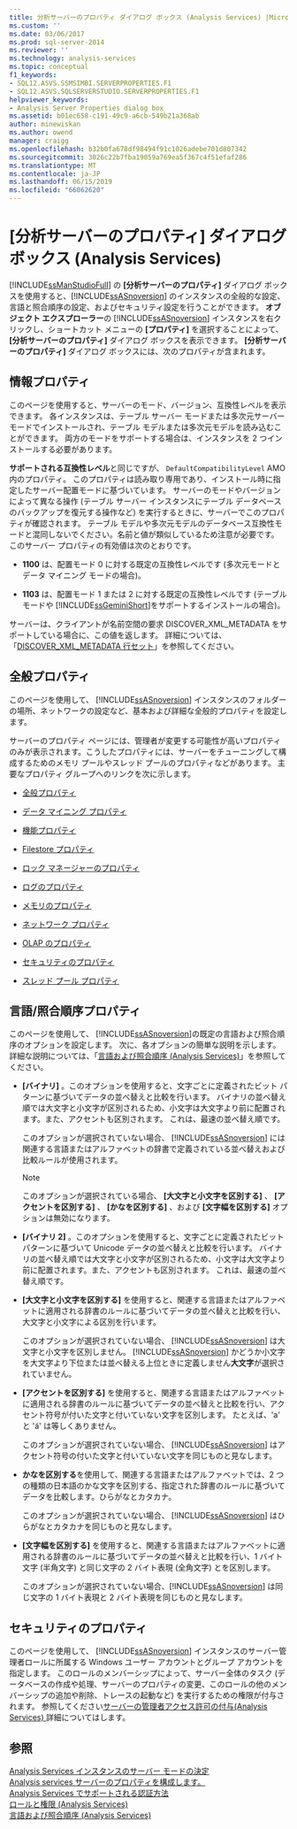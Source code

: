 ```yaml
---
title: 分析サーバーのプロパティ ダイアログ ボックス (Analysis Services) |Microsoft Docs
ms.custom: ''
ms.date: 03/06/2017
ms.prod: sql-server-2014
ms.reviewer: ''
ms.technology: analysis-services
ms.topic: conceptual
f1_keywords:
- SQL12.ASVS.SSMSIMBI.SERVERPROPERTIES.F1
- SQL12.ASVS.SQLSERVERSTUDIO.SERVERPROPERTIES.F1
helpviewer_keywords:
- Analysis Server Properties dialog box
ms.assetid: b01ec658-c191-49c9-a6cb-549b21a368ab
author: minewiskan
ms.author: owend
manager: craigg
ms.openlocfilehash: b32b0fa678df98494f91c1026adebe701d807342
ms.sourcegitcommit: 3026c22b7fba19059a769ea5f367c4f51efaf286
ms.translationtype: MT
ms.contentlocale: ja-JP
ms.lasthandoff: 06/15/2019
ms.locfileid: "66062620"
---
```

# <a name="analysis-server-properties-dialog-box-analysis-services"></a>[分析サーバーのプロパティ] ダイアログ ボックス (Analysis Services)
  [!INCLUDE[ssManStudioFull](../includes/ssmanstudiofull-md.md)] の **[分析サーバーのプロパティ]** ダイアログ ボックスを使用すると、[!INCLUDE[ssASnoversion](../includes/ssasnoversion-md.md)] のインスタンスの全般的な設定、言語と照合順序の設定、およびセキュリティ設定を行うことができます。 **オブジェクト エクスプローラー**の [!INCLUDE[ssASnoversion](../includes/ssasnoversion-md.md)] インスタンスを右クリックし、ショートカット メニューの **[プロパティ]** を選択することによって、 **[分析サーバーのプロパティ]** ダイアログ ボックスを表示できます。 **[分析サーバーのプロパティ]** ダイアログ ボックスには、次のプロパティが含まれます。  
  
## <a name="information-properties"></a>情報プロパティ  
 このページを使用すると、サーバーのモード、バージョン、互換性レベルを表示できます。 各インスタンスは、テーブル サーバー モードまたは多次元サーバー モードでインストールされ、テーブル モデルまたは多次元モデルを読み込むことができます。 両方のモードをサポートする場合は、インスタンスを 2 つインストールする必要があります。  
  
 **サポートされる互換性レベル**と同じですが、 `DefaultCompatibilityLevel` AMO 内のプロパティ。 このプロパティは読み取り専用であり、インストール時に指定したサーバー配置モードに基づいています。 サーバーのモードやバージョンによって異なる操作 (テーブル サーバー インスタンスにテーブル データベースのバックアップを復元する操作など) を実行するときに、サーバーでこのプロパティが確認されます。 テーブル モデルや多次元モデルのデータベース互換性モードと混同しないでください。名前と値が類似しているため注意が必要です。 このサーバー プロパティの有効値は次のとおりです。  
  
-   **1100** は、配置モード 0 に対する既定の互換性レベルです (多次元モードとデータ マイニング モードの場合)。  
  
-   **1103** は、配置モード 1 または 2 に対する既定の互換性レベルです (テーブル モードや [!INCLUDE[ssGeminiShort](../includes/ssgeminishort-md.md)]をサポートするインストールの場合)。  
  
 サーバーは、クライアントが名前空間の要求 DISCOVER_XML_METADATA をサポートしている場合に、この値を返します。 詳細については、「[DISCOVER_XML_METADATA 行セット](https://docs.microsoft.com/bi-reference/schema-rowsets/xml/discover-xml-metadata-rowset)」を参照してください。  
  
## <a name="general-properties"></a>全般プロパティ  
 このページを使用して、 [!INCLUDE[ssASnoversion](../includes/ssasnoversion-md.md)] インスタンスのフォルダーの場所、ネットワークの設定など、基本および詳細な全般的プロパティを設定します。  
  
 サーバーのプロパティ ページには、管理者が変更する可能性が高いプロパティのみが表示されます。こうしたプロパティには、サーバーをチューニングして構成するためのメモリ プールやスレッド プールのプロパティなどがあります。 主要なプロパティ グループへのリンクを次に示します。  
  
-   [全般プロパティ](server-properties/general-properties.md)  
  
-   [データ マイニング プロパティ](server-properties/data-mining-properties.md)  
  
-   [機能プロパティ](server-properties/feature-properties.md)  
  
-   [Filestore プロパティ](server-properties/filestore-properties.md)  
  
-   [ロック マネージャーのプロパティ](server-properties/lock-manager-properties.md)  
  
-   [ログのプロパティ](server-properties/log-properties.md)  
  
-   [メモリのプロパティ](server-properties/memory-properties.md)  
  
-   [ネットワーク プロパティ](server-properties/network-properties.md)  
  
-   [OLAP のプロパティ](server-properties/olap-properties.md)  
  
-   [セキュリティのプロパティ](server-properties/security-properties.md)  
  
-   [スレッド プール プロパティ](server-properties/thread-pool-properties.md)  
  
## <a name="language-collation-properties"></a>言語/照合順序プロパティ  
 このページを使用して、 [!INCLUDE[ssASnoversion](../includes/ssasnoversion-md.md)]の既定の言語および照合順序のオプションを設定します。 次に、各オプションの簡単な説明を示します。 詳細な説明については、「[言語および照合順序 &#40;Analysis Services&#41;](languages-and-collations-analysis-services.md)」を参照してください。  
  
-   **[バイナリ]** 。このオプションを使用すると、文字ごとに定義されたビット パターンに基づいてデータの並べ替えと比較を行います。 バイナリの並べ替え順では大文字と小文字が区別されるため、小文字は大文字より前に配置されます。また、アクセントも区別されます。 これは、最速の並べ替え順です。  
  
     このオプションが選択されていない場合、 [!INCLUDE[ssASnoversion](../includes/ssasnoversion-md.md)] には関連する言語またはアルファベットの辞書で定義されている並べ替えおよび比較ルールが使用されます。  
  
    > [!NOTE]  
    >  このオプションが選択されている場合、 **[大文字と小文字を区別する]** 、 **[アクセントを区別する]** 、 **[かなを区別する]** 、および **[文字幅を区別する]** オプションは無効になります。  
  
-   **[バイナリ 2]** 。このオプションを使用すると、文字ごとに定義されたビット パターンに基づいて Unicode データの並べ替えと比較を行います。 バイナリの並べ替え順では大文字と小文字が区別されるため、小文字は大文字より前に配置されます。また、アクセントも区別されます。 これは、最速の並べ替え順です。  
  
-   **[大文字と小文字を区別する]** を使用すると、関連する言語またはアルファベットに適用される辞書のルールに基づいてデータの並べ替えと比較を行い、大文字と小文字による区別を行います。  
  
     このオプションが選択されていない場合、 [!INCLUDE[ssASnoversion](../includes/ssasnoversion-md.md)] は大文字と小文字を区別しません。 [!INCLUDE[ssASnoversion](../includes/ssasnoversion-md.md)] かどうか小文字を大文字より下位または並べ替える上位ときに定義しません**大文字**が選択されていません。  
  
-   **[アクセントを区別する]** を使用すると、関連する言語またはアルファベットに適用される辞書のルールに基づいてデータの並べ替えと比較を行い、アクセント符号が付いた文字と付いていない文字を区別します。 たとえば、'a' と '&#xE1;' は等しくありません。  
  
     このオプションが選択されていない場合、 [!INCLUDE[ssASnoversion](../includes/ssasnoversion-md.md)] はアクセント符号の付いた文字と付いていない文字を同じものと見なします。  
  
-   **かなを区別する**を使用して、関連する言語またはアルファベットでは、2 つの種類の日本語のかな文字を区別する、指定された辞書のルールに基づいてデータを比較します。ひらがなとカタカナ。  
  
     このオプションが選択されていない場合、 [!INCLUDE[ssASnoversion](../includes/ssasnoversion-md.md)] はひらがなとカタカナを同じものと見なします。  
  
-   **[文字幅を区別する]** を使用すると、関連する言語またはアルファベットに適用される辞書のルールに基づいてデータの並べ替えと比較を行い、1 バイト文字 (半角文字) と同じ文字の 2 バイト表現 (全角文字) とを区別します。  
  
     このオプションが選択されていない場合、[!INCLUDE[ssASnoversion](../includes/ssasnoversion-md.md)] は同じ文字の 1 バイト表現と 2 バイト表現を同じものと見なします。  
  
## <a name="security-properties"></a>セキュリティのプロパティ  
 このページを使用して、 [!INCLUDE[ssASnoversion](../includes/ssasnoversion-md.md)] インスタンスのサーバー管理者ロールに所属する Windows ユーザー アカウントとグループ アカウントを指定します。 このロールのメンバーシップによって、サーバー全体のタスク (データベースの作成や処理、サーバーのプロパティの変更、このロールの他のメンバーシップの追加や削除、トレースの起動など) を実行するための権限が付与されます。 参照してください[サーバーの管理者アクセス許可の付与&#40;Analysis Services&#41; ](instances/grant-server-admin-rights-to-an-analysis-services-instance.md)詳細についてはします。  
  
## <a name="see-also"></a>参照  
 [Analysis Services インスタンスのサーバー モードの決定](instances/determine-the-server-mode-of-an-analysis-services-instance.md)   
 [Analysis services サーバーのプロパティを構成します。](server-properties/server-properties-in-analysis-services.md)   
 [Analysis Services でサポートされる認証方法](instances/authentication-methodologies-supported-by-analysis-services.md)   
 [ロールと権限 &#40;Analysis Services&#41;](multidimensional-models/roles-and-permissions-analysis-services.md)   
 [言語および照合順序 &#40;Analysis Services&#41;](languages-and-collations-analysis-services.md)  
  
  
